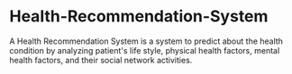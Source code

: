 # Health-Recommendation-System
A Health Recommendation System is a system to predict about the health condition by analyzing patient's life style, physical health factors, mental health factors, and their social network activities.
